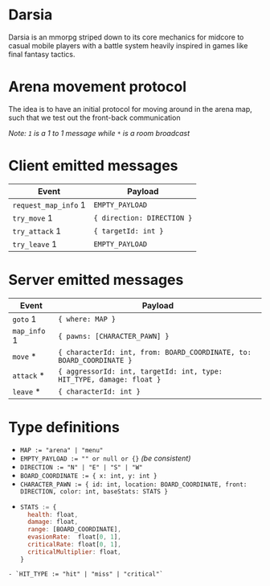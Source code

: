 # Darsia

Darsia is an mmorpg striped down to its core mechanics for midcore to casual
mobile players with a battle system heavily inspired in games like final fantasy
tactics.

# Arena movement protocol

The idea is to have an initial protocol for moving around in the arena map, such
that we test out the front-back communication

*Note: `1` is a 1 to 1 message while ` * ` is a room broadcast*

# Client emitted messages

| Event | Payload |
| - | - |
| `request_map_info` 1 | `EMPTY_PAYLOAD` |
| `try_move` 1 | `{ direction: DIRECTION }` |
| `try_attack` 1 | `{ targetId: int }` |
| `try_leave` 1 | `EMPTY_PAYLOAD ` |

# Server emitted messages

| Event | Payload |
| - | - |
| `goto` 1 | `{ where: MAP }` |`
| `map_info` 1 | `{ pawns: [CHARACTER_PAWN] }` |`
| `move` * | `{ characterId: int, from: BOARD_COORDINATE, to: BOARD_COORDINATE }` |`
| `attack` * | `{ aggressorId: int, targetId: int, type: HIT_TYPE, damage: float }` |`
| `leave` * | `{ characterId: int }` |`

# Type definitions
- `MAP := "arena" | "menu"`
- `EMPTY_PAYLOAD := "" or null or {}` *(be consistent)*
- `DIRECTION := "N" | "E" | "S" | "W"`
- `BOARD_COORDINATE := { x: int, y: int }`
- `CHARACTER_PAWN :=
  { id: int, location: BOARD_COORDINATE, front: DIRECTION, color: int, baseStats: STATS }`
- ```js
  STATS := {
    health: float,
    damage: float,
    range: [BOARD_COORDINATE],
    evasionRate:  float[0, 1],
    criticalRate: float[0, 1],
    criticalMultiplier: float,
  }
```
- `HIT_TYPE := "hit" | "miss" | "critical"`
